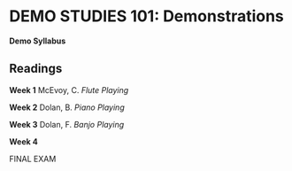 # DEMO STUDIES 101: Demonstrations
**Demo Syllabus**

## Readings
**Week 1**
McEvoy, C. *Flute Playing*

**Week 2**
Dolan, B. *Piano Playing*

**Week 3**
Dolan, F. *Banjo Playing*

**Week 4**

FINAL EXAM